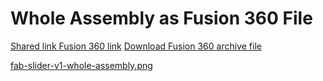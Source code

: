 # Whole Assembly as Fusion 360 File

[Shared link Fusion 360 link](https://a360.co/2WaDq9M)
[Download Fusion 360 archive file](fab-slider-v1.f3z)

[fab-slider-v1-whole-assembly.png](fab-slider-v1-whole-assembly.png)
